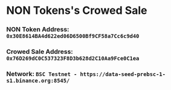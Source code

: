 # NON Tokens's Crowed Sale

### NON Token Address: `0x30E8614BA4d622ed06D6500Bf9CF58a7Cc6c9d40`

### Crowed Sale Address: `0x76D269dC0C537323F8D3b628d2C10Aa9Fce0C1ea`

### Network: `BSC Testnet - https://data-seed-prebsc-1-s1.binance.org:8545/`
